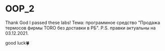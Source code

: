 # OOP_2
Thank God I passed these labs! 
Тема: программное средство "Продажа термосов фирмы TORO без доставки в РБ".
P.S. правки актуальны на 03.12.2021.

good luck🍀
